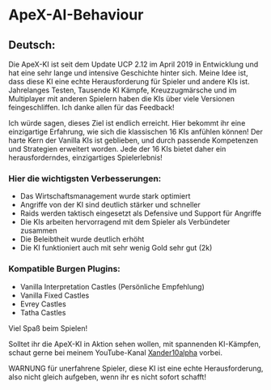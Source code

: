 # ApeX-AI-Behaviour

## Deutsch:

Die ApeX-KI ist seit dem Update UCP 2.12 im April 2019 in Entwicklung und hat eine sehr lange und intensive Geschichte hinter sich. Meine Idee ist, dass diese KI eine echte Herausforderung für Spieler und andere KIs ist. Jahrelanges Testen, Tausende KI Kämpfe, Kreuzzugmärsche und im Multiplayer mit anderen Spielern haben die KIs über viele Versionen feingeschliffen. Ich danke allen für das Feedback!

Ich würde sagen, dieses Ziel ist endlich erreicht. Hier bekommt ihr eine einzigartige Erfahrung, wie sich die klassischen 16 KIs anfühlen können! Der harte Kern der Vanilla KIs ist geblieben, und durch passende Kompetenzen und Strategien erweitert worden. Jede der 16 KIs bietet daher ein herausforderndes, einzigartiges Spielerlebnis!

### Hier die wichtigsten Verbesserungen:
* Das Wirtschaftsmanagement wurde stark optimiert
* Angriffe von der KI sind deutlich stärker und schneller
* Raids werden taktisch eingesetzt als Defensive und Support für Angriffe
* Die KIs arbeiten hervorragend mit dem Spieler als Verbündeter zusammen
* Die Beleibtheit wurde deutlich erhöht
* Die KI funktioniert auch mit sehr wenig Gold sehr gut (2k)

### Kompatible Burgen Plugins:

* Vanilla Interpretation Castles (Persönliche Empfehlung)
* Vanilla Fixed Castles
* Evrey Castles
* Tatha Castles

Viel Spaß beim Spielen!

Solltet ihr die ApeX-KI in Aktion sehen wollen, mit spannenden KI-Kämpfen, schaut gerne bei meinem YouTube-Kanal [Xander10alpha](https://www.youtube.com/@Xander10alpha) vorbei.

WARNUNG für unerfahrene Spieler, diese KI ist eine echte Herausforderung, also nicht gleich aufgeben, wenn ihr es nicht sofort schafft!